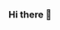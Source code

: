 ### Hi there 👋

<!--
**datob/datob** is a ✨ _special_ ✨ repository because its `README.md` (this file) appears on your GitHub profile.

Here are some ideas to get you started:

- 🔭 I’m IT Manager at Sheraton Batumi Hotel
- 🌱 I’m currently learning deeply DevOps

